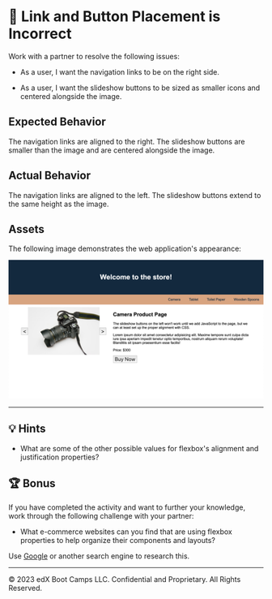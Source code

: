 # 🐛 Link and Button Placement is Incorrect

Work with a partner to resolve the following issues:

* As a user, I want the navigation links to be on the right side.

* As a user, I want the slideshow buttons to be sized as smaller icons and centered alongside the image.

## Expected Behavior

The navigation links are aligned to the right. The slideshow buttons are smaller than the image and are centered alongside the image.

## Actual Behavior

The navigation links are aligned to the left. The slideshow buttons extend to the same height as the image.

## Assets

The following image demonstrates the web application's appearance:

![The navigation links are aligned to the right, and the slideshow buttons are center aligned.](./Images/01-product-page.png)

---

## 💡 Hints

* What are some of the other possible values for flexbox's alignment and justification properties?

## 🏆 Bonus

If you have completed the activity and want to further your knowledge, work through the following challenge with your partner:

* What e-commerce websites can you find that are using flexbox properties to help organize their components and layouts?

Use [Google](https://www.google.com) or another search engine to research this.

---
© 2023 edX Boot Camps LLC. Confidential and Proprietary. All Rights Reserved.
